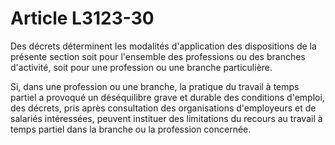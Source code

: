 # Article L3123-30

Des décrets déterminent les modalités d'application des dispositions de la présente section soit pour l'ensemble des professions ou des branches d'activité, soit pour une profession ou une branche particulière.

Si, dans une profession ou une branche, la pratique du travail à temps partiel a provoqué un déséquilibre grave et durable des conditions d'emploi, des décrets, pris après consultation des organisations d'employeurs et de salariés intéressées, peuvent instituer des limitations du recours au travail à temps partiel dans la branche ou la profession concernée.